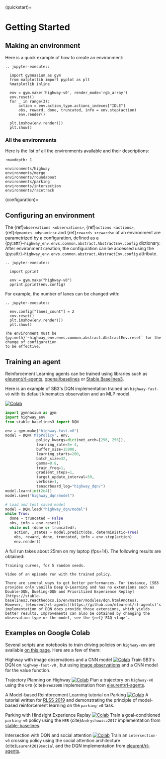 (quickstart)=
# Getting Started

## Making an environment

Here is a quick example of how to create an environment:

```{eval-rst}
.. jupyter-execute::

  import gymnasium as gym
  from matplotlib import pyplot as plt
  %matplotlib inline

  env = gym.make('highway-v0', render_mode='rgb_array')
  env.reset()
  for _ in range(3):
      action = env.action_type.actions_indexes["IDLE"]
      obs, reward, done, truncated, info = env.step(action)
      env.render()

  plt.imshow(env.render())
  plt.show()
```

### All the environments

Here is the list of all the environments available and their descriptions:

```{toctree}
:maxdepth: 1

environments/highway
environments/merge
environments/roundabout
environments/parking
environments/intersection
environments/racetrack
```

(configuration)=

## Configuring an environment

The {ref}`observations <observations>`, {ref}`actions <actions>`, {ref}`dynamics <dynamics>` and {ref}`rewards <rewards>`
of an environment are parametrized by a configuration, defined as a
{py:attr}`~highway_env.envs.common.abstract.AbstractEnv.config` dictionary.
After environment creation, the configuration can be accessed using the
{py:attr}`~highway_env.envs.common.abstract.AbstractEnv.config` attribute.

```{eval-rst}
.. jupyter-execute::

  import pprint

  env = gym.make("highway-v0")
  pprint.pprint(env.config)
```

For example, the number of lanes can be changed with:

```{eval-rst}
.. jupyter-execute::

  env.config["lanes_count"] = 2
  env.reset()
  plt.imshow(env.render())
  plt.show()
```

```{note}
The environment must be {py:meth}`~highway_env.envs.common.abstract.AbstractEnv.reset` for the change of configuration
to be effective.
```

## Training an agent

Reinforcement Learning agents can be trained using libraries such as [eleurent/rl-agents](https://github.com/eleurent/rl-agents),
[openai/baselines](https://github.com/openai/baselines) or [Stable Baselines3](https://github.com/DLR-RM/stable-baselines3).

Here is an example of SB3's DQN implementation trained on `highway-fast-v0` with its default kinematics observation and an MLP model.

[colab-badge]: https://colab.research.google.com/assets/colab-badge.svg
[highway_dqn]: https://colab.research.google.com/github/eleurent/highway-env/blob/master/scripts/sb3_highway_dqn.ipynb


[![Colab][colab-badge]][highway_dqn]

```python
import gymnasium as gym
import highway_env
from stable_baselines3 import DQN

env = gym.make("highway-fast-v0")
model = DQN('MlpPolicy', env,
              policy_kwargs=dict(net_arch=[256, 256]),
              learning_rate=5e-4,
              buffer_size=15000,
              learning_starts=200,
              batch_size=32,
              gamma=0.8,
              train_freq=1,
              gradient_steps=1,
              target_update_interval=50,
              verbose=1,
              tensorboard_log="highway_dqn/")
model.learn(int(2e4))
model.save("highway_dqn/model")

# Load and test saved model
model = DQN.load("highway_dqn/model")
while True:
  done = truncated = False
  obs, info = env.reset()
  while not (done or truncated):
    action, _states = model.predict(obs, deterministic=True)
    obs, reward, done, truncated, info = env.step(action)
    env.render()
```

A full run takes about 25mn on my laptop (fps=14). The following results are obtained:

```{figure} https://raw.githubusercontent.com/eleurent/highway-env/gh-media/docs/media/highway_fast_dqn.png
Training curves, for 5 random seeds.
```

```{figure} https://raw.githubusercontent.com/eleurent/highway-env/gh-media/docs/media/highway_fast_dqn.gif
Video of an episode run with the trained policy.
```

```{note}
There are several ways to get better performances. For instance, [SB3 provides only vanilla Deep Q-Learning and has no extensions such as Double-DQN, Dueling-DQN and Prioritized Experience Replay](https://stable-baselines3.readthedocs.io/en/master/modules/dqn.html#notes).
However, [eleurent/rl-agents](https://github.com/eleurent/rl-agents)'s implementation of DQN does provide those extensions, which yields better results. Improvements can also be obtained by changing the observation type or the model, see the {ref}`FAQ <faq>`.
```

## Examples on Google Colab

Several scripts and notebooks to train driving policies on `highway-env` are available [on this page](https://github.com/eleurent/highway-env/tree/master/scripts).
Here are a few of them:

[highway_dqn_cnn]: https://colab.research.google.com/github/eleurent/highway-env/blob/master/scripts/sb3_highway_dqn_cnn.ipynb
[planning_hw]: https://colab.research.google.com/github/eleurent/highway-env/blob/master/scripts/highway_planning.ipynb
[parking_mb]: https://colab.research.google.com/github/eleurent/highway-env/blob/master/scripts/parking_model_based.ipynb
[parking_her]: https://colab.research.google.com/github/eleurent/highway-env/blob/master/scripts/parking_her.ipynb
[dqn_social]: https://colab.research.google.com/github/eleurent/highway-env/blob/master/scripts/intersection_social_dqn.ipynb


Highway with image observations and a CNN model [![Colab][colab-badge]][highway_dqn_cnn]
Train SB3's DQN on `highway-fast-v0` , but using [image observations](#grayscale-image) and a CNN model for the value function.


Trajectory Planning on Highway [![Colab][colab-badge]][planning_hw]
Plan a trajectory on `highway-v0` using the `OPD` {cite}`Hren2008` implementation from [eleurent/rl-agents](<https://github.com/eleurent/rl-agents>).


A Model-based Reinforcement Learning tutorial on Parking [![Colab][colab-badge]][parking_mb]
A tutorial written for [RLSS 2019](<https://rlss.inria.fr/>) and demonstrating the principle of model-based reinforcement learning on the `parking-v0` task.


Parking with Hindsight Experience Replay [![Colab][colab-badge]][parking_her]
Train a goal-conditioned `parking-v0` policy using the `HER` {cite}`Andrychowicz2017` implementation from [stable-baselines](<https://github.com/hill-a/stable-baselines>).


Intersection with DQN and social attention [![Colab][colab-badge]][dqn_social]
Train an `intersection-v0` crossing policy using the social attention architecture {cite}`Leurent2019social` and the DQN implementation from [eleurent/rl-agents](<https://github.com/eleurent/rl-agents>).
